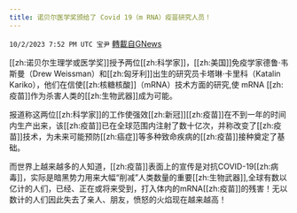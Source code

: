 ```yaml
---
title: 诺贝尔医学奖颁给了 Covid 19（m RNA）疫苗研究人员！
---
```

`10/2/2023 7:52 PM UTC 宝尹` [轉載自GNews](https://gnews.org/articles/1770836)

  
​[[zh:诺贝尔生理学或医学奖]]授予两位[[zh:科学家]]，[[zh:美国]]免疫学家德鲁·韦斯曼（Drew Weissman）和[[zh:匈牙利]]出生的研究员卡塔琳·卡里科（Katalin Kariko），他们在信使[[zh:核糖核酸]]（mRNA）技术方面的研究,使 mRNA [[zh:疫苗]]作为杀害人类的[[zh:生物武器]]成为可能。

报道称这两位[[zh:科学家]]的工作使强效[[zh:新冠]][[zh:疫苗]]在不到一年的时间内生产出来，该[[zh:疫苗]]已在全球范围内注射了数十亿次，并称改变了[[zh:疫苗]]技术，为未来可能预防[[zh:癌症]]等多种致命疾病的[[zh:疫苗]]接种奠定了基础。

而世界上越来越多的人知道，[[zh:疫苗]]表面上的宣传是对抗COVID-19[[zh:病毒]]，实际是暗黑势力用来大幅“削减”人类数量的重要[[zh:生物武器]],全球有数以亿计的人们，已经、正在或将来受到，打入体内的mRNA[[zh:疫苗]]的残害！无以数计的人们因此失去了亲人、朋友，愤怒的火焰现在越来越高！
